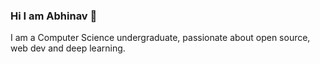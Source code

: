 ### Hi I am Abhinav 👋

 
I am a Computer Science undergraduate, passionate about open source, web dev and deep learning.
